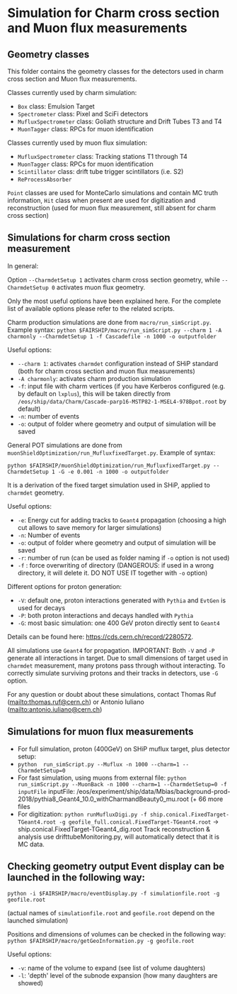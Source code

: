 # Simulation for Charm cross section and Muon flux measurements

## Geometry classes

This folder contains the geometry classes for the detectors used in charm cross section and Muon flux measurements.

Classes currently used by charm simulation:

* `Box` class: Emulsion Target 
* `Spectrometer` class: Pixel and SciFi detectors
* `MufluxSpectrometer` class: Goliath structure and Drift Tubes T3 and T4  
* `MuonTagger` class: RPCs for muon identification  


Classes currently used by muon flux simulation:  

* `MufluxSpectrometer` class: Tracking stations T1 through T4
* `MuonTagger` class: RPCs for muon identification
* `Scintillator` class: drift tube trigger scintillators (i.e. S2)
* `ReProcessAbsorber`

`Point` classes are used for MonteCarlo simulations and contain MC truth
information, `Hit` class when present are used for digitization and
reconstruction (used for muon flux measurement, still absent for charm cross
section)

## Simulations for charm cross section measurement

In general:

Option `--CharmdetSetup 1` activates charm cross section geometry, while
`--CharmdetSetup 0` activates muon flux geometry.

Only the most useful options have been explained here. For the complete list of
available options please refer to the related scripts.

Charm production simulations are done from `macro/run_simScript.py`. Example
syntax:  `python $FAIRSHIP/macro/run_simScript.py --charm 1 -A charmonly
--CharmdetSetup 1 -f Cascadefile -n 1000 -o outputfolder`

Useful options:
* `--charm 1`: activates `charmdet` configuration instead of SHiP standard (both
  for charm cross section and muon flux measurements)
* `-A charmonly`: activates
  charm production simulation
* `-f`: input file with charm vertices (if you have Kerberos configured (e.g.
  by default on `lxplus`), this will be taken directly
  from `/eos/ship/data/Charm/Cascade-parp16-MSTP82-1-MSEL4-978Bpot.root` by
  default)
* `-n`: number of events
* `-o`: output of folder where geometry and output of simulation will be saved  

General POT simulations are done from
`muonShieldOptimization/run_MufluxfixedTarget.py`. Example of syntax:
 
 `python $FAIRSHIP/muonShieldOptimization/run_MufluxfixedTarget.py
 --CharmdetSetup 1 -G -e 0.001 -n 1000 -o outputfolder`
 
 It is a derivation of the fixed target simulation used in SHiP, applied to
 `charmdet` geometry.
 
 Useful options:
 
* `-e`: Energy cut for adding tracks to `Geant4` propagation (choosing a high cut
  allows to save memory for larger simulations)
* `-n`: Number of events
* `-o`: output of folder where geometry and output of simulation will be saved
* `-r`: number of run (can be used as folder naming if `-o` option is not used)
* `-f` : force overwriting of directory (DANGEROUS: if used in a wrong
    directory, it will delete it. DO NOT USE IT together with `-o` option)  


Different options for proton generation:

* `-V`: default one, proton interactions generated with `Pythia` and `EvtGen` is
  used for decays
* `-P`: both proton interactions and decays handled with `Pythia`
* `-G`: most basic simulation: one 400 GeV proton directly sent to `Geant4`

Details can be found here: <https://cds.cern.ch/record/2280572>.

All simulations use `Geant4` for propagation. IMPORTANT: Both `-V` and `-P`
generate all interactions in target. Due to small dimensions of target used in
`charmdet` measurement, many protons pass through without interacting. To
correctly simulate surviving protons and their tracks in detectors, use `-G`
option.

For any question or doubt about these simulations, contact Thomas Ruf
(<mailto:thomas.ruf@cern.ch>) or Antonio Iuliano
(<mailto:antonio.iuliano@cern.ch>)  

## Simulations for muon flux measurements

* For full simulation, proton (400GeV) on SHiP muflux target, plus detector setup:
* `python  run_simScript.py --Muflux -n 1000 --charm=1 --CharmdetSetup=0`
* For fast simulation, using muons from external file:
`python  run_simScript.py --MuonBack -n 1000 --charm=1 --CharmdetSetup=0 -f inputFile`
inputFile: /eos/experiment/ship/data/Mbias/background-prod-2018/pythia8_Geant4_10.0_withCharmandBeauty0_mu.root (+ 66 more files
* For digitization:
`python runMufluxDigi.py -f ship.conical.FixedTarget-TGeant4.root -g geofile_full.conical.FixedTarget-TGeant4.root`
-> ship.conical.FixedTarget-TGeant4_dig.root 
Track reconstruction & analysis use drifttubeMonitoring.py, will automatically detect that it is  MC data.


## Checking geometry output  Event display can be launched in the following way:
`python -i $FAIRSHIP/macro/eventDisplay.py -f simulationfile.root -g
geofile.root`

(actual names of `simulationfile.root` and `geofile.root` depend on the
launched simulation)

Positions and dimensions of volumes can be checked in the following way:
`python $FAIRSHIP/macro/getGeoInformation.py -g geofile.root`
 
Useful options:

* `-v`: name of the volume to expand (see list of volume daughters)
* `-l`: 'depth' level of the subnode expansion (how many daughters are showed)  
